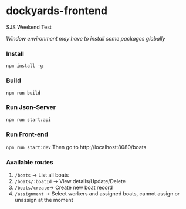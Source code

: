 # dockyards-frontend
SJS Weekend Test

*Window environment may have to install some packages globally*
### Install
```npm install -g```

### Build
```npm run build```

### Run Json-Server
```npm run start:api```

### Run Front-end
```npm run start:dev```
Then go to http://localhost:8080/boats

### Available routes
1. ```/boats``` -> List all boats
2. ```/boats/:boatId``` -> View details/Update/Delete
3. ```/boats/create```-> Create new boat record
4. ```/assignment``` -> Select workers and assigned boats, cannot assign or unassign at the moment
